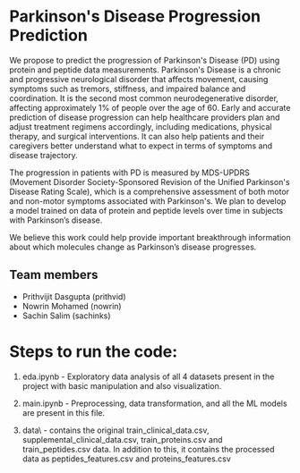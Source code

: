 #  Parkinson's Disease Progression Prediction

We propose to predict the progression of Parkinson's Disease (PD) using protein and peptide data measurements. Parkinson's Disease is a chronic and progressive neurological disorder that affects movement, causing symptoms such as tremors, stiffness, and impaired balance and coordination. It is the second most common neurodegenerative disorder, affecting approximately 1% of people over the age of 60. Early and accurate prediction of disease progression can help healthcare providers plan and adjust treatment regimens accordingly, including medications, physical therapy, and surgical interventions. It can also help patients and their caregivers better understand what to expect in terms of symptoms and disease trajectory.

The progression in patients with PD is measured by MDS-UPDRS (Movement Disorder Society-Sponsored Revision of the Unified Parkinson's Disease Rating Scale), which is a comprehensive assessment of both motor and non-motor symptoms associated with Parkinson's. We plan to develop a model trained on data of protein and peptide levels over time in subjects with Parkinson’s disease.

We believe this work could help provide important breakthrough information about which molecules change as Parkinson’s disease progresses.

## Team members
* Prithvijit Dasgupta (prithvid)
* Nowrin Mohamed (nowrin)
* Sachin Salim (sachinks)

# Steps to run the code:

1. eda.ipynb - Exploratory data analysis of all 4 datasets present in the project with basic manipulation and also visualization.

2. main.ipynb - Preprocessing, data transformation, and all the ML models are present in this file.

3. data\ - contains the original train_clinical_data.csv, supplemental_clinical_data.csv, train_proteins.csv and train_peptides.csv data. In addition to this, it contains the processed data as peptides_features.csv and proteins_features.csv
